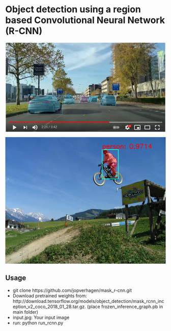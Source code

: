 <h1>Object detection using a region based Convolutional Neural Network  (R-CNN)</h1>

[![youtube rcnn test](youtube.png)](https://www.youtube.com/watch?v=OVc69ptx_N0)

<img src="output.png">


<h2>Usage</h2>

<ul>
  <li>git clone https://github.com/jopverhagen/mask_r-cnn.git</li>
  <li>Download pretrained weights from: http://download.tensorflow.org/models/object_detection/mask_rcnn_inception_v2_coco_2018_01_28.tar.gz. (place frozen_inference_graph.pb in main folder)</li>

  <li>input.jpg: Your input image</li>
  <li> run: python run_rcnn.py</li>
  
 </ul>
